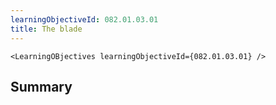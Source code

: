 ```yaml
---
learningObjectiveId: 082.01.03.01
title: The blade
---
```


```tsx eval
<LearningOBjectives learningObjectiveId={082.01.03.01} />
```

## Summary
